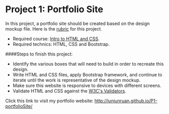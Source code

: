 # Project 1: Portfolio Site

In this project, a portfolio site should be created based on the design mockup file. Here is the [rubric](https://www.udacity.com/course/viewer#!/c-nd001/l-2736698543/m-3881828682) for this project.

- Required course: [Intro to HTML and CSS](https://www.udacity.com/course/intro-to-html-and-css--ud304).
- Required technics: HTML, CSS and Bootstrap.


####Steps to finish this project:

- Identify the various boxes that will need to build in order to recreate this design.
- Write HTML and CSS files, apply Bootstrap framework, and continue to iterate until the work is representative of the design mockup.
- Make sure this website is responsive to devices with different screens.
- Validate HTML and CSS against the [W3C's Validators](http://validator.w3.org/). 

Click this link to visit my portfolio website: http://junjunruan.github.io/P1-portfolioSite/
